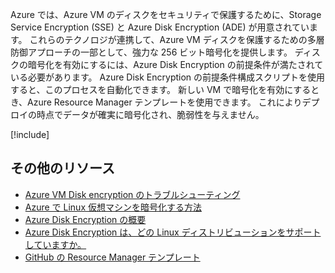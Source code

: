 Azure では、Azure VM のディスクをセキュリティで保護するために、Storage Service Encryption (SSE) と Azure Disk Encryption (ADE) が用意されています。 これらのテクノロジが連携して、Azure VM ディスクを保護するための多層防御アプローチの一部として、強力な 256 ビット暗号化を提供します。 ディスクの暗号化を有効にするには、Azure Disk Encryption の前提条件が満たされている必要があります。 Azure Disk Encryption の前提条件構成スクリプトを使用すると、このプロセスを自動化できます。 新しい VM で暗号化を有効にするとき、Azure Resource Manager テンプレートを使用できます。 これによりデプロイの時点でデータが確実に暗号化され、脆弱性を与えません。

<!-- Cleanup sandbox -->
[!include[](../../../includes/azure-sandbox-cleanup.md)]

## <a name="additional-resources"></a>その他のリソース

- [Azure VM Disk encryption のトラブルシューティング](https://docs.microsoft.com/azure/security/azure-security-disk-encryption-tsg)
- [Azure で Linux 仮想マシンを暗号化する方法](https://docs.microsoft.com/azure/virtual-machines/linux/encrypt-disks)
- [Azure Disk Encryption の概要](https://docs.microsoft.com/azure/security/azure-security-disk-encryption-overview)
- [Azure Disk Encryption は、どの Linux ディストリビューションをサポートしていますか。](https://docs.microsoft.com/en-us/azure/security/azure-security-disk-encryption-faq#bkmk_LinuxOSSupport)
- [GitHub の Resource Manager テンプレート](https://github.com/Azure/azure-quickstart-templates)